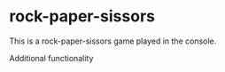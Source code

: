 # rock-paper-sissors

This is a rock-paper-sissors game played in the console.

Additional functionality 